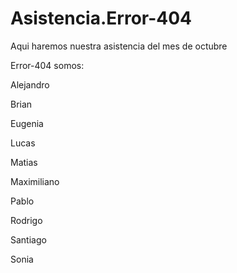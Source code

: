 # Asistencia.Error-404
Aqui haremos nuestra asistencia del mes de octubre

Error-404 somos:
                  
Alejandro
                  
Brian
                  
Eugenia
                  
Lucas
                  
Matias
                  
Maximiliano
                  
Pablo
                  
Rodrigo
                  
Santiago
                  
Sonia
